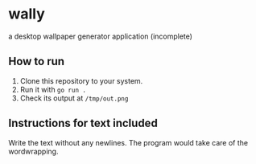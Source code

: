 # wally
a desktop wallpaper generator application (incomplete)


## How to run
1.  Clone this repository to your system.
2.  Run it with `go run .`
3.  Check its output at `/tmp/out.png`


## Instructions for text included

Write the text without any newlines. The program would take care of the wordwrapping.
